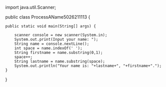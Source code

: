 import java.util.Scanner;

public class ProcessAName5026211113 {

	public static void main(String[] args) {

		scanner console = new scanner(System.in);
		System.out.print(Input your name: ");
		String name = console.nextLine();
		int space = name.indexOf(' ');
		String firstname = name.substring(0,1);
		space++;
		String lastname = name.substring(space);
		System.out.println("Your name is: "+lastname+", "+firstname+".");
	}
} 
